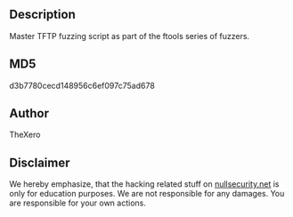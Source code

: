 Description
-----------
Master TFTP fuzzing script as part of the ftools series of fuzzers.

MD5
---
d3b7780cecd148956c6ef097c75ad678

Author
------
TheXero

Disclaimer
----------
We hereby emphasize, that the hacking related stuff on
[nullsecurity.net](http://nullsecurity.net) is only for education purposes.
We are not responsible for any damages. You are responsible for your own
actions.
